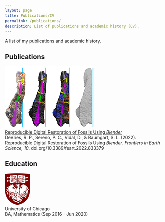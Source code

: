 ```yaml
---
layout: page
title: Publications/CV
permalink: /publications/
description: List of publications and academic history (CV).
---
```


A list of my publications and academic history.

## Publications

![Fossil bone being restored](/assets/RDRoFUB-f7-small.png) <br>
[Reproducible Digital Restoration of Fossils Using <em>Blender</em>](https://doi.org/10.3389/feart.2022.833379) <br>
DeVries, R. P., Sereno, P. C., Vidal, D., & Baumgart, S. L. (2022). Reproducible Digital Restoration of Fossils Using <em>Blender</em>. <em>Frontiers in Earth Science, 10</em>. doi.org/10.3389/feart.2022.833379

## Education

![UChicago Logo](/assets/UofC-logo-80px.png) <br>
University of Chicago <br>
BA, Mathematics (Sep 2016 - Jun 2020)
